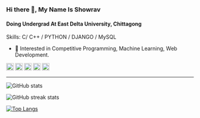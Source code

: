 ### Hi there 👋, My Name Is Showrav
#### Doing Undergrad At East Delta University, Chittagong

Skills: C/ C++ / PYTHON / DJANGO / MySQL

- 🌱 Interested in Competitive Programming, Machine Learning, Web Development.

[<img src='https://cdn.jsdelivr.net/npm/simple-icons@3.0.1/icons/linkedin.svg' alt='linkedin' height='20px' width='20px'>](https://www.linkedin.com/in/showravdhar77/) 
[<img src='https://cdn.jsdelivr.net/npm/simple-icons@3.0.1/icons/leetcode.svg' alt='LeetCode' height='20px' width='20px'>](https://leetcode.com/dsteep54/)
[<img src='https://cdn.jsdelivr.net/npm/simple-icons@3.0.1/icons/hackerrank.svg' alt='hackerrank' height='20px' width='20px'>](https://www.hackerrank.com/Showrav_Dhar_99)
[<img src='https://cdn.jsdelivr.net/npm/simple-icons@3.0.1/icons/codeforces.svg' alt='codeforces' height='20px' width='20px'>](https://codeforces.com/profile/dip7890)
[<img src='https://cdn.jsdelivr.net/npm/simple-icons@3.0.1/icons/codechef.svg' alt='CodeChef' height='20px' width='20px'>](https://www.codechef.com/users/showrav_55)

---

![GitHub stats](https://github-readme-stats.vercel.app/api?username=Showrav-Dhar&show_icons=true)

![GitHub streak stats](https://streak-stats.demolab.com/?user=Showrav-Dhar)

[![Top Langs](https://github-readme-stats.vercel.app/api/top-langs/?username=Showrav-Dhar)](https://github.com/anuraghazra/github-readme-stats)
